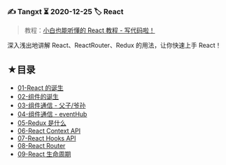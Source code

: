 ### ✍️ Tangxt ⏳ 2020-12-25 🏷️ React

> 教程：[小白也能听懂的 React 教程 - 写代码啦！](https://xiedaimala.com/courses/63308031-98f4-4907-ade4-c22d4aa82f27/random/6ab547a2db#/common)

深入浅出地讲解 React、ReactRouter、Redux 的用法，让你快速上手 React！

## ★目录

- [01-React 的诞生](./01.md)
- [02-组件的诞生](./02.md)
- [03-组件通信 - 父子/爷孙](./03.md)
- [04-组件通信 - eventHub](./04.md)
- [05-Redux 是什么](./05.md)
- [06-React Context API](./06.md)
- [07-React Hooks API](./07.md)
- [08-React Router](./08.md)
- [09-React 生命周期](./09.md)
